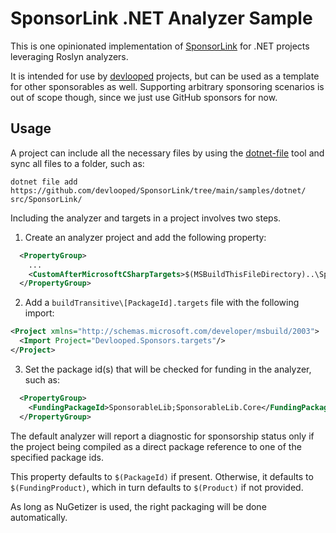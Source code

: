 # SponsorLink .NET Analyzer Sample

This is one opinionated implementation of [SponsorLink](https://devlooped.com/SponsorLink) 
for .NET projects leveraging Roslyn analyzers.

It is intended for use by [devlooped](https://github.com/devlooped) projects, but can be 
used as a template for other sponsorables as well. Supporting arbitrary sponsoring scenarios 
is out of scope though, since we just use GitHub sponsors for now.

## Usage

A project can include all the necessary files by using the [dotnet-file](https://github.com/devlooped/dotnet-file) 
tool and sync all files to a folder, such as:

```shell
dotnet file add https://github.com/devlooped/SponsorLink/tree/main/samples/dotnet/ src/SponsorLink/
```

Including the analyzer and targets in a project involves two steps. 

1. Create an analyzer project and add the following property:

```xml
  <PropertyGroup>
    ...
    <CustomAfterMicrosoftCSharpTargets>$(MSBuildThisFileDirectory)..\SponsorLink\SponsorLink.Analyzer.targets</CustomAfterMicrosoftCSharpTargets>
  </PropertyGroup>
```

2. Add a `buildTransitive\[PackageId].targets` file with the following import:

```xml
<Project xmlns="http://schemas.microsoft.com/developer/msbuild/2003">
  <Import Project="Devlooped.Sponsors.targets"/>
</Project>
```

3. Set the package id(s) that will be checked for funding in the analyzer, such as:

```xml
  <PropertyGroup>
    <FundingPackageId>SponsorableLib;SponsorableLib.Core</FundingPackageId>
  </PropertyGroup>
```

  The default analyzer will report a diagnostic for sponsorship status only 
  if the project being compiled as a direct package reference to one of the 
  specified package ids. 

  This property defaults to `$(PackageId)` if present. Otherwise, it defaults 
  to `$(FundingProduct)`, which in turn defaults to `$(Product)` if not provided.

As long as NuGetizer is used, the right packaging will be done automatically.